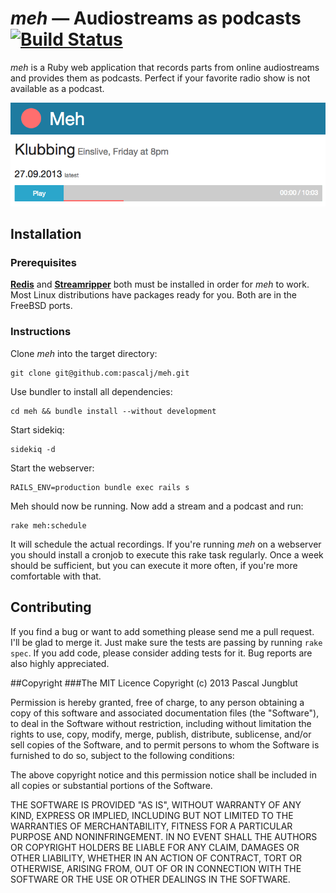 # *meh* — Audiostreams as podcasts [![Build Status](https://travis-ci.org/pascalj/meh.png?branch=master)](https://travis-ci.org/pascalj/meh)  
*meh* is a Ruby web application that records parts from online audiostreams and provides them as podcasts. Perfect if your favorite radio show is not available as a podcast.

![A screenshot of the gameplay](app/assets/images/screenshot.png)

## Installation

### Prerequisites

**[Redis](http://redis.io/)** and **[Streamripper](http://streamripper.sourceforge.net/)** both must be installed in order for *meh* to work. Most Linux distributions have packages ready for you. Both are in the FreeBSD ports.

### Instructions

Clone *meh* into the target directory:

```
git clone git@github.com:pascalj/meh.git
```

Use bundler to install all dependencies:

```
cd meh && bundle install --without development
```

Start sidekiq:

```
sidekiq -d
```

Start the webserver:

```
RAILS_ENV=production bundle exec rails s
```

Meh should now be running. Now add a stream and a podcast and run:

```
rake meh:schedule
```

It will schedule the actual recordings. If you're running *meh* on a webserver you should install a cronjob to execute this rake task regularly. Once a week should be sufficient, but you can execute it more often, if you're more comfortable with that. 

## Contributing

If you find a bug or want to add something please send me a pull request. I'll be glad to merge it. Just make sure the tests are passing by running `rake spec`. If you add code, please consider adding tests for it. Bug reports are also highly appreciated.

##Copyright
###The MIT Licence
Copyright (c) 2013 Pascal Jungblut

Permission is hereby granted, free of charge, to any person obtaining a copy of this software and associated documentation files (the "Software"), to deal in the Software without restriction, including without limitation the rights to use, copy, modify, merge, publish, distribute, sublicense, and/or sell copies of the Software, and to permit persons to whom the Software is furnished to do so, subject to the following conditions:

The above copyright notice and this permission notice shall be included in all copies or substantial portions of the Software.

THE SOFTWARE IS PROVIDED "AS IS", WITHOUT WARRANTY OF ANY KIND, EXPRESS OR IMPLIED, INCLUDING BUT NOT LIMITED TO THE WARRANTIES OF MERCHANTABILITY, FITNESS FOR A PARTICULAR PURPOSE AND NONINFRINGEMENT. IN NO EVENT SHALL THE AUTHORS OR COPYRIGHT HOLDERS BE LIABLE FOR ANY CLAIM, DAMAGES OR OTHER LIABILITY, WHETHER IN AN ACTION OF CONTRACT, TORT OR OTHERWISE, ARISING FROM, OUT OF OR IN CONNECTION WITH THE SOFTWARE OR THE USE OR OTHER DEALINGS IN THE SOFTWARE.